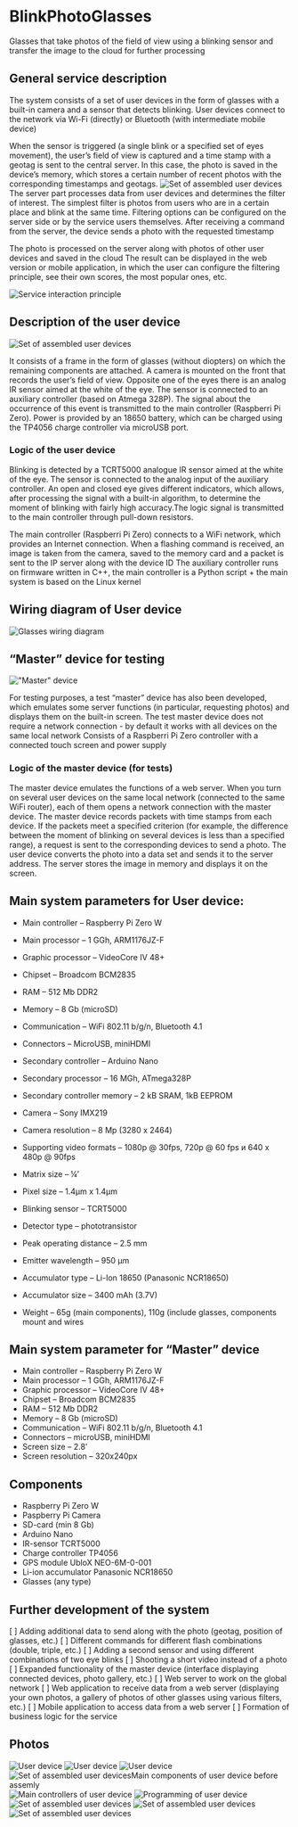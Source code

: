# BlinkPhotoGlasses
Glasses that take photos of the field of view using a blinking sensor and transfer the image to the cloud for further processing

## General service description

The system consists of a set of user devices in the form of glasses with a built-in camera and a sensor that detects blinking.
User devices connect to the network via Wi-Fi (directly) or Bluetooth (with intermediate mobile device)

When the sensor is triggered (a single blink or a specified set of eyes movement), the user’s field of view is captured and a time stamp with a geotag is sent to the central server. In this case, the photo is saved in the device’s memory, which stores a certain number of recent photos with the corresponding timestamps and geotags.
![Set of assembled user devices](https://github.com/Brabn/BlinkPhotoGlasses/blob/main/Photos/BlinkPhotoGlasses.User_device2.jpg)
The server part processes data from user devices and determines the filter of interest. The simplest filter is photos from users who are in a certain place and blink at the same time. Filtering options can be configured on the server side or by the service users themselves.
After receiving a command from the server, the device sends a photo with the requested timestamp

The photo is processed on the server along with photos of other user devices and saved in the cloud
The result can be displayed in the web version or mobile application, in which the user can configure the filtering principle, see their own scores, the most popular ones, etc.

![Service interaction principle](https://github.com/Brabn/BlinkPhotoGlasses/blob/main/Wiring_diagram/BlinkPhotoGlasses.Interaction_diagram.jpg)


## Description of the user device 
![Set of assembled user devices](https://github.com/Brabn/BlinkPhotoGlasses/blob/main/Photos/BlinkPhotoGlasses.User_devicesX6_2.jpg)

It consists of a frame in the form of glasses (without diopters) on which the remaining components are attached. A camera is mounted on the front that records the user’s field of view. Opposite one of the eyes there is an analog IR sensor aimed at the white of the eye. The sensor is connected to an auxiliary controller (based on Atmega 328P). The signal about the occurrence of this event is transmitted to the main controller (Raspberri Pi Zero). Power is provided by an 18650 battery, which can be charged using the TP4056 charge controller via microUSB port.

### Logic of the user device
Blinking is detected by a TCRT5000 analogue IR sensor aimed at the white of the eye. The sensor is connected to the analog input of the auxiliary controller. An open and closed eye gives different indicators, which allows, after processing the signal with a built-in algorithm, to determine the moment of blinking with fairly high accuracy.The logic signal is transmitted to the main controller through pull-down resistors.

The main controller (Raspberri Pi Zero) connects to a WiFi network, which provides an Internet connection. 
When a flashing command is received, an image is taken from the camera, saved to the memory card and a packet is sent to the IP server along with the device ID
The auxiliary controller runs on firmware written in C++, the main controller is a Python script + the main system is based on the Linux kernel

## Wiring diagram of User device
![Glasses wiring diagram](https://github.com/Brabn/BlinkPhotoGlasses/blob/main/Wiring_diagram/BlinkPhotoGlasses.Wiring_diagram.png)
 

## “Master” device for testing

!["Master" device](https://github.com/Brabn/BlinkPhotoGlasses/blob/main/Photos/BlinkPhotoGlasses.Master_device.jpg)

For testing purposes, a test “master” device has also been developed, which emulates some server functions (in particular, requesting photos) and displays them on the built-in screen. The test master device does not require a network connection - by default it works with all devices on the same local network
Consists of a Raspberri Pi Zero controller with a connected touch screen and power supply
### Logic of the master device (for tests)

The master device emulates the functions of a web server. When you turn on several user devices on the same local network (connected to the same WiFi router), each of them opens a network connection with the master device. The master device records packets with time stamps from each device. If the packets meet a specified criterion (for example, the difference between the moment of blinking on several devices is less than a specified range), a request is sent to the corresponding devices to send a photo. The user device converts the photo into a data set and sends it to the server address. The server stores the image in memory and displays it on the screen.
 
## Main system parameters for User device:

* Main controller 		– Raspberry Pi Zero W 
* Main processor 		– 1 GGh, ARM1176JZ-F
* Graphic processor 		– VideoCore IV	48+
* Chipset 			– Broadcom BCM2835 
* RAM 				– 512 Mb DDR2
* Memory 			– 8 Gb (microSD) 
* Communication 		– WiFi 802.11 b/g/n, Bluetooth 4.1 

* Connectors			– MicroUSB, miniHDMI
* Secondary controller		– Arduino Nano
* Secondary processor 		– 16 MGh, ATmega328P
* Secondary controller memory	– 2 kB SRAM, 1kB EEPROM
* Camera 			– Sony IMX219
* Camera resolution		– 8 Mp (3280 х 2464)
* Supporting video formats	– 1080р @ 30fps, 720p @ 60 fps и 640 х 480p @ 90fps
* Matrix size			– ¼’
* Pixel size			– 1.4μm х 1.4μm 
* Blinking sensor		– TCRT5000
* Detector type			– phototransistor
* Peak operating distance	– 2.5 mm
* Emitter wavelength		– 950 μm
* Accumulator type		– Li-Ion 18650 (Panasonic NCR18650)
* Accumulator size 		– 3400 mAh (3.7V) 
* Weight			– 65g (main components), 110g (include glasses, components mount and wires

## Main system parameter for “Master” device
* Main controller		– Raspberry Pi Zero W
* Main processor		– 1 GGh, ARM1176JZ-F 
* Graphic processor		– VideoCore IV	48+
* Chipset			– Broadcom BCM2835 
* RAM				– 512 Mb DDR2
* Memory			– 8 Gb (microSD)
* Communication			– WiFi 802.11 b/g/n, Bluetooth 4.1
* Connectors			– microUSB, miniHDMI
* Screen size			– 2.8’
* Screen resolution		– 320x240px

## Components
* Raspberry Pi Zero W
* Paspberry Pi Camera
* SD-card (min 8 Gb)
* Arduino Nano
* IR-sensor TCRT5000
* Charge controller TP4056
* GPS module UbloX NEO-6M-0-001
* Li-ion accumulator Panasonic NCR18650
* Glasses (any type)

## Further development of the system

[ ] Adding additional data to send along with the photo (geotag, position of glasses, etc.)
[ ] Different commands for different flash combinations (double, triple, etc.)
[ ] Adding a second sensor and using different combinations of two eye blinks
[ ] Shooting a short video instead of a photo
[ ] Expanded functionality of the master device (interface displaying connected devices, photo gallery, etc.)
[ ] Web server to work on the global network
[ ] Web application to receive data from a web server (displaying your own photos, a gallery of photos of other glasses using various filters, etc.)
[ ] Mobile application to access data from a web server
[ ] Formation of business logic for the service
 
## Photos
![User device](https://github.com/Brabn/BlinkPhotoGlasses/blob/main/Photos/BlinkPhotoGlasses.User_device.jpg)
![User device](https://github.com/Brabn/BlinkPhotoGlasses/blob/main/Photos/BlinkPhotoGlasses.User_device2.jpg)
![User device](https://github.com/Brabn/BlinkPhotoGlasses/blob/main/Photos/BlinkPhotoGlasses.User_device3.jpg)
![Set of assembled user devicesMain components of user device before assemly](https://github.com/Brabn/BlinkPhotoGlasses/blob/main/Photos/BlinkPhotoGlasses.Components.jpg)
![Main controllers of user device](https://github.com/Brabn/BlinkPhotoGlasses/blob/main/Photos/BlinkPhotoGlasses.MainComponents.jpg)
![Programming of user device](https://github.com/Brabn/BlinkPhotoGlasses/blob/main/Photos/BlinkPhotoGlasses.Controllers_Programming.jpg)
![Set of assembled user devices](https://github.com/Brabn/BlinkPhotoGlasses/blob/main/Photos/BlinkPhotoGlasses.User_devicesX2.jpg)
![Set of assembled user devices](https://github.com/Brabn/BlinkPhotoGlasses/blob/main/Photos/BlinkPhotoGlasses.User_devicesX6.jpg)
![Set of assembled user devices](https://github.com/Brabn/BlinkPhotoGlasses/blob/main/Photos/BlinkPhotoGlasses.User_devicesX6_2.jpg)



 
 
 
 
 

